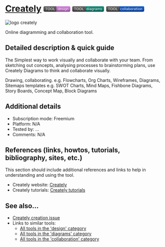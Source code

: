 # [Creately](https://creately.com/)  [<img src="images/design.png" align="bottom">](https://github.com/e-CLOSE/Toolbox/issues?q=label%3A01_TOOL+label%3Adesign) [<img src="images/diagrams.png" align="bottom">](https://github.com/e-CLOSE/Toolbox/issues?q=label%3A01_TOOL+label%3Adiagrams) [<img src="images/collaboration.png" align="bottom">](https://github.com/e-CLOSE/Toolbox/issues?q=label%3A01_TOOL+label%3Acollaboration)
![logo creately](https://user-images.githubusercontent.com/96419022/157195030-6270677f-090a-42ea-bb6b-7af7c72a8f1a.png)

Online diagramming and collaboration tool.


## Detailed description & quick guide

The Simplest way to work visually and collaborate with your team.
From sketching out concepts, analysing processes to brainstorming plans, use Creately Diagrams to think and collaborate visually.

Drawing, collaborating.
e.g. Flowcharts, Org Charts, Wireframes, Diagrams, Sitemaps
templates e.g. SWOT Charts, Mind Maps, Fishbone Diagrams, Story Boards, Concept Map, Block Diagrams


## Additional details

- Subscription mode: Freemium
- Platform: N/A
- Tested by: …
- Comments: N/A


## References (links, howtos, tutorials, bibliography, sites, etc.)

This section should include additional references and links to help in
understanding and using the tool.

- Creately website: [Creately](https://creately.com/)
- Creately tutorials: [Creately tutorials](https://www.youtube.com/c/CreatelyApp/videos)


## See also...

- [Creately creation issue](https://github.com/e-CLOSE/Toolbox/issues/131)
- Links to similar tools:
  - [All tools in the 'design' category](https://github.com/e-CLOSE/Toolbox/issues?q=label%3A01_TOOL+label%3Adesign)
  - [All tools in the 'diagrams' category](https://github.com/e-CLOSE/Toolbox/issues?q=label%3A01_TOOL+label%3Adiagrams)
  - [All tools in the 'collaboration' category](https://github.com/e-CLOSE/Toolbox/issues?q=label%3A01_TOOL+label%3Acollaboration)
